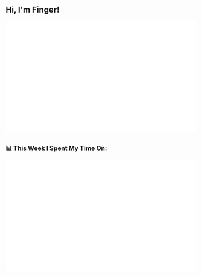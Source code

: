 <h2> Hi, I'm Finger!</h2>

<img align="right" src="https://raw.githubusercontent.com/spianmo/github-stats/master/generated/overview.svg#gh-light-mode-only">

<!-- <img align="right" height="160em" src="https://github-readme-stats-eight-theta.vercel.app/api/top-langs/?username=spianmo&layout=compact&langs_count=8&theme=algolia"/>	 -->
	
```go
package main

type Me struct {
	Name   string
	Job    string
	Code   string
	Skills string
}

func main() {
	me := &Me{
		Name:   "Finger",
		Job:    "Client-side Engineer",
		Code:   "Java, Kotlin, C#, Rust and C++ and Others",
		Skills: "Android, Security, Cross-platform client, NLP, CV, ASR ^o^",
	}
	_ = me
}
```


<h3>📊 This Week I Spent My Time On:</h3>
<img align='right' src="https://raw.githubusercontent.com/spianmo/github-stats/master/generated/languages.svg#gh-light-mode-only">

<!--START_SECTION:waka-->

```txt
C++                    8 hrs 33 mins   ███████████▒░░░░░░░░░░░░░   45.95 %
Kotlin                 3 hrs 10 mins   ████▒░░░░░░░░░░░░░░░░░░░░   17.07 %
Python                 2 hrs 47 mins   ███▓░░░░░░░░░░░░░░░░░░░░░   14.98 %
ObjectiveC             1 hr 31 mins    ██░░░░░░░░░░░░░░░░░░░░░░░   08.16 %
Java                   1 hr 12 mins    █▓░░░░░░░░░░░░░░░░░░░░░░░   06.45 %
```

<!--END_SECTION:waka-->
